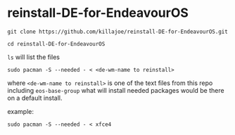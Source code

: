 # reinstall-DE-for-EndeavourOS

`git clone https://github.com/killajoe/reinstall-DE-for-EndeavourOS.git`

`cd reinstall-DE-for-EndeavourOS`

`ls`
will list the files

`sudo pacman -S --needed - < <de-wm-name to reinstall>`

where `<de-wm-name to reinstall>` is one of the text files from this repo including `eos-base-group` what will install needed packages would be there on a default install.

example:

`sudo pacman -S --needed - < xfce4`
